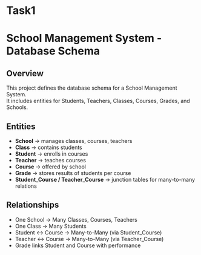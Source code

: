 # Task1
# School Management System - Database Schema

## Overview
This project defines the database schema for a School Management System.  
It includes entities for Students, Teachers, Classes, Courses, Grades, and Schools.

## Entities
- **School** → manages classes, courses, teachers
- **Class** → contains students
- **Student** → enrolls in courses
- **Teacher** → teaches courses
- **Course** → offered by school
- **Grade** → stores results of students per course
- **Student_Course / Teacher_Course** → junction tables for many-to-many relations

## Relationships
- One School → Many Classes, Courses, Teachers
- One Class → Many Students
- Student ↔ Course → Many-to-Many (via Student_Course)
- Teacher ↔ Course → Many-to-Many (via Teacher_Course)
- Grade links Student and Course with performance

